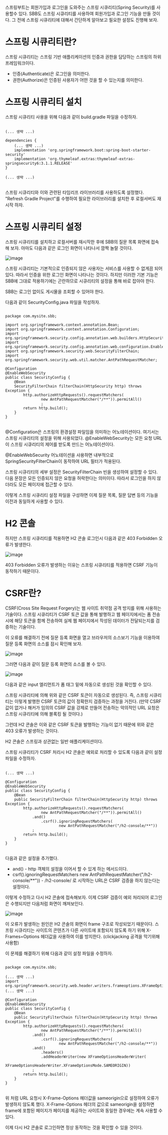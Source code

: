 스프링부트는 회원가입과 로그인을 도와주는 스프링 시큐리티(Spring Security)를 사용할수 있다. SBB도 스프링 시큐리티를 사용하여 회원가입과 로그인 기능을 만들 것이다. 그 전에 스프링 시큐리티에 대해서 간단하게 알아보고 필요한 설정도 진행해 보자.

# 스프링 시큐리티란?
스프링 시큐리티는 스프링 기반 애플리케이션의 인증과 권한을 담당하는 스프링의 하위 프레임워크이다.

* 인증(Authenticate)은 로그인을 의미한다.
* 권한(Authorize)은 인증된 사용자가 어떤 것을 할 수 있는지를 의미한다.

# 스프링 시큐리티 설치
스프링 시큐리티 사용을 위해 다음과 같이 build.gradle 파일을 수정하자.

<pre>
<code>
(... 생략 ...)

dependencies {
    (... 생략 ...)
    implementation 'org.springframework.boot:spring-boot-starter-security'
    implementation 'org.thymeleaf.extras:thymeleaf-extras-springsecurity6:3.1.1.RELEASE'
}

(... 생략 ...)
</code>
</pre>

스프링 시큐리티와 이와 관련된 타임리프 라이브러리를 사용하도록 설정했다. "Refresh Gradle Project"를 수행하여 필요한 라이브러리를 설치한 후 로컬서버도 재시작 하자.

# 스프링 시큐리티 설정
스프링 시큐리티를 설치하고 로컬서버를 재시작한 후에 SBB의 질문 목록 화면에 접속해 보자. 아마도 다음과 같은 로그인 화면이 나타나서 깜짝 놀랄 것이다.

![image](https://user-images.githubusercontent.com/74352543/221505270-bb61752e-7213-44bf-95f5-7ced852ffe1c.png)

스프링 시큐리티는 기본적으로 인증되지 않은 사용자는 서비스를 사용할 수 없게끔 되어 있다. 따라서 인증을 위한 로그인 화면이 나타나는 것이다. 하지만 이러한 기본 기능은 SBB에 그대로 적용하기에는 곤란하므로 시큐리티의 설정을 통해 바로 잡아야 한다.

SBB는 로그인 없이도 게시물을 조회할 수 있어야 한다.

다음과 같이 SecurityConfig.java 파일을 작성하자.

<pre>
<code>
package com.mysite.sbb;

import org.springframework.context.annotation.Bean;
import org.springframework.context.annotation.Configuration;
import org.springframework.security.config.annotation.web.builders.HttpSecurity;
import org.springframework.security.config.annotation.web.configuration.EnableWebSecurity;
import org.springframework.security.web.SecurityFilterChain;
import org.springframework.security.web.util.matcher.AntPathRequestMatcher;

@Configuration
@EnableWebSecurity
public class SecurityConfig {
    @Bean
    SecurityFilterChain filterChain(HttpSecurity http) throws Exception {
        http.authorizeHttpRequests().requestMatchers(
                new AntPathRequestMatcher("/**")).permitAll()
                ;
        return http.build();
    }
}
</code>
</pre>

@Configuration은 스프링의 환경설정 파일임을 의미하는 어노테이션이다. 여기서는 스프링 시큐리티의 설정을 위해 사용되었다. @EnableWebSecurity는 모든 요청 URL이 스프링 시큐리티의 제어를 받도록 만드는 어노테이션이다. 

@EnableWebSecurity 어노테이션을 사용하면 내부적으로 SpringSecurityFilterChain이 동작하여 URL 필터가 적용된다.

스프링 시큐리티의 세부 설정은 SecurityFilterChain 빈을 생성하여 설정할 수 있다. 다음 문장은 모든 인증되지 않은 요청을 허락한다는 의미이다. 따라서 로그인을 하지 않더라도 모든 페이지에 접근할 수 있다.

이렇게 스프링 시큐리티 설정 파일을 구성하면 이제 질문 목록, 질문 답변 등의 기능을 이전과 동일하게 사용할 수 있다.

# H2 콘솔
하지만 스프링 시큐리티를 적용하면 H2 콘솔 로그인시 다음과 같은 403 Forbidden 오류가 발생한다.

![image](https://user-images.githubusercontent.com/74352543/221509149-65917f81-dbae-4c0a-9125-7e795d61eb7f.png)

403 Forbidden 오류가 발생하는 이유는 스프링 시큐리티를 적용하면 CSRF 기능이 동작하기 때문이다.

# CSRF란?
CSRF(Cross Site Request Forgery)는 웹 사이트 취약점 공격 방지를 위해 사용하는 기술이다. 스프링 시큐리티가 CSRF 토큰 값을 통해 발행하고 웹 페이지에서는 폼 전송시에 해당 토큰을 함께 전송하여 실제 웹 페이지에서 작성된 데이터가 전달되는지를 검증하는 기술이다.

이 오류를 해결하기 전에 질문 등록 화면을 열고 브라우저의 소스보기 기능을 이용하여 질문 등록 화면의 소스를 잠시 확인해 보자.

![image](https://user-images.githubusercontent.com/74352543/221509585-7a5fa74f-4a5b-4a32-b3d6-b2921c23b8e6.png)

그러면 다음과 같이 질문 등록 화면의 소스를 볼 수 있다.

![image](https://user-images.githubusercontent.com/74352543/221509636-31156e81-e65c-4e42-95d4-9ad36a11c498.png)

다음과 같은 input 엘리먼트가 폼 태그 밑에 자동으로 생성된 것을 확인할 수 있다.

**<input type="hidden" name="_csrf" value="0d609fbc-b102-4b3f-aa97-0ab30c8fcfd4"/>**

스프링 시큐리티에 의해 위와 같은 CSRF 토큰이 자동으로 생성된다. 즉, 스프링 시큐리티는 이렇게 발행한 CSRF 토큰의 값이 정확한지 검증하는 과정을 거친다. (만약 CSRF 값이 없거나 해커가 임의의 CSRF 값을 강제로 만들어 전송하는 악의적인 URL 요청은 스프링 시큐리티에 의해 블록킹 될 것이다.)

그런데 H2 콘솔은 이와 같은 CSRF 토큰을 발행하는 기능이 없기 때문에 위와 같은 403 오류가 발생하는 것이다.

H2 콘솔은 스프링과 상관없는 일반 애플리케이션이다.

스프링 시큐리티가 CSRF 처리시 H2 콘솔은 예외로 처리할 수 있도록 다음과 같이 설정 파일을 수정하자.

<pre>
<code>
(... 생략 ...)

@Configuration
@EnableWebSecurity
public class SecurityConfig {
    @Bean
    public SecurityFilterChain filterChain(HttpSecurity http) throws Exception {
        http.authorizeHttpRequests().requestMatchers(
                new AntPathRequestMatcher("/**")).permitAll()
            .and()
                .csrf().ignoringRequestMatchers(
                        new AntPathRequestMatcher("/h2-console/**"))
            ;
        return http.build();
    }
}
</code>
</pre>

다음과 같은 설정을 추가했다.

* and() - http 객체의 설정을 이어서 할 수 있게 하는 메서드이다.
* csrf().ignoringRequestMatchers new AntPathRequestMatcher("/h2-console/**")) - /h2-console/ 로 시작하는 URL은 CSRF 검증을 하지 않는다는 설정이다.

이렇게 수정하고 다시 H2 콘솔에 접속해보자. 이제 CSRF 검증이 예외 처리되어 로그인은 수행되지만 다음처럼 화면이 깨져보인다.

![image](https://user-images.githubusercontent.com/74352543/221512674-13e0e096-3e93-4803-b457-c9c7c2e164c7.png)

이 오류가 발생하는 원인은 H2 콘솔의 화면이 frame 구조로 작성되었기 때문이다. 스프링 시큐리티는 사이트의 콘텐츠가 다른 사이트에 포함되지 않도록 하기 위해 X-Frames=Options 헤더값을 사용하여 이를 방지한다. (clickjacking 공격을 막기위해 사용함)

이 문제를 해결하기 위해 다음과 같이 설정 파일을 수정하자.

<pre>
<code>
package com.mysite.sbb;

(... 생략 ...)
import org.springframework.security.web.header.writers.frameoptions.XFrameOptionsHeaderWriter;
(... 생략 ...)

@Configuration
@EnableWebSecurity
public class SecurityConfig {
    @Bean
    public SecurityFilterChain filterChain(HttpSecurity http) throws Exception {
        http.authorizeHttpRequests().requestMatchers(
                new AntPathRequestMatcher("/**")).permitAll()
            .and()
                .csrf().ignoringRequestMatchers(
                        new AntPathRequestMatcher("/h2-console/**"))
            .and()
                .headers()
                .addHeaderWriter(new XFrameOptionsHeaderWriter(
                        XFrameOptionsHeaderWriter.XFrameOptionsMode.SAMEORIGIN))
            ;
        return http.build();      
    }
}
</code>
</pre>

위 처럼 URL 요청시 X-Frame-Options 헤더값을 sameorigin으로 설정하여 오류가 발생하지 않도록 했다. X-Frame-Options 헤더의 값으로 sameorigin을 설정하면 frame에 포함된 페이지가 페이지를 제공하는 사이트와 동일한 경우에는 계속 사용할 수 있다.

이제 다시 H2 콘솔로 로그인하면 정상 동작하는 것을 확인할 수 있을 것이다.
